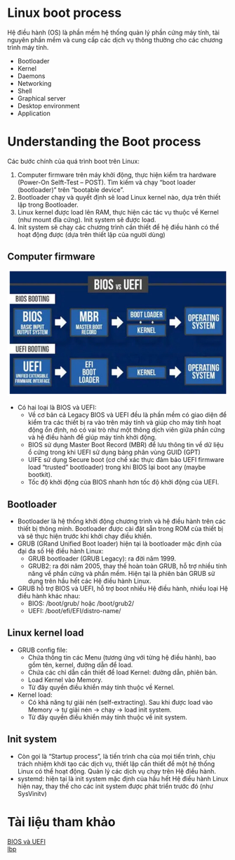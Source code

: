 # Linux boot process
Hệ điều hành (OS) là phần mềm hệ thống quản lý phần cứng máy tính, tài nguyên phần mềm và cung cấp các dịch vụ thông thường cho các chương trình máy tính. 
* Bootloader
* Kernel
* Daemons
* Networking
* Shell
* Graphical server
* Desktop environment
* Application

# Understanding the Boot process
 Các bước chính của quá trình boot trên Linux:
1. Computer firmware trên máy khởi động, thực hiện kiểm tra hardware (Power-On Selft-Test –
POST). Tìm kiếm và chạy “boot loader (bootloader)” trên “bootable device”.
2. Bootloader chạy và quyết định sẽ load Linux kernel nào, dựa trên thiết lập trong Bootloader.
3. Linux kernel được load lên RAM, thực hiện các tác vụ thuộc về Kernel (như mount đĩa cứng). Init 
system sẽ được load.
4. Init system sẽ chạy các chương trình cần thiết để hệ điều hành có thể hoạt động được (dựa trên
thiết lập của người dùng)

## Computer firmware 
![](../Linux/images/z3471393275371_08deb0eca0166e57f992087a4b188553.jpg)    
* Có hai loại là BIOS và UEFI:
    * Về cơ bản cả Legacy BIOS và UEFI đều là phần mềm có giao diện để kiểm tra các thiết bị ra vào trên máy tính và giúp cho máy tính hoạt động ổn định, nó có vai trò như một thông dịch viên giữa phần cứng và hệ điều hành để giúp máy tính khởi động.
    * BIOS sử dụng Master Boot Record (MBR) để lưu thông tin về dữ liệu ổ cứng trong khi UEFI sử dụng bảng phân vùng GUID (GPT)
    * UIFE sử dụng Secure boot (cơ chế xác thực đảm bảo UEFI firmware load “trusted” bootloader) trong khi BIOS lại boot any (maybe bootkit).
    * Tốc độ khởi động của BIOS nhanh hơn tốc độ khởi động của UEFI.

## Bootloader
* Bootloader là hệ thống khởi động chương trình và hệ điều hành trên các thiết bị thông minh. Bootloader được cài đặt sẵn trong ROM của thiết bị và sẽ thực hiện trước khi khởi chạy điều khiển.
* GRUB (GRand Unified Boot loader) hiện tại là bootloader mặc định của đại đa số Hệ điều hành Linux:
    * GRUB bootloader (GRUB Legacy): ra đời năm 1999.
    * GRUB2: ra đời năm 2005, thay thế hoàn toàn GRUB, hỗ trợ nhiều tính năng về phần cứng và phần 
    mềm. Hiện tại là phiên bản GRUB sử dụng trên hầu hết các Hệ điều hành Linux.    
* GRUB hỗ trợ BIOS và UEFI, hỗ trợ boot nhiều Hệ điều hành, nhiều loại Hệ điều hành khác nhau:
    * BIOS: /boot/grub/ hoặc /boot/grub2/
    * UEFI: /boot/efi/EFI/distro-name/

## Linux kernel load
* GRUB config file:
    * Chứa thông tin các Menu (tương ứng với từng hệ điều hành), bao gồm tên, kernel, đường dẫn để
load.
    * Chứa các chỉ dẫn cần thiết để load Kernel: đường dẫn, phiên bản.
    * Load Kernel vào Memory. 
    * Từ đây quyền điều khiển máy tính thuộc về Kernel.
* Kernel load:
    * Có khả năng tự giải nén (self-extracting). Sau khi được load vào Memory -> tự giải nén -> chạy -> load init system.
    * Từ đây quyền điều khiển máy tính thuộc về init system.

## Init system 
* Còn gọi là “Startup process”, là tiến trình cha của mọi tiến trình, chịu trách nhiệm khởi tạo các dịch vụ, thiết 
lập cần thiết để một hệ thống Linux có thể hoạt động. Quản lý các dịch vụ chạy trên Hệ điều hành.
* systemd: hiện tại là init system mặc định của hầu hết Hệ điều hành Linux hiện nay, thay thế cho các init 
system được phát triển trước đó (như SysVinitv)


# Tài liệu tham khảo 
[BIOS và UEFI](https://quantrimang.com/su-khac-biet-giua-uefi-va-bios-169895#:~:text=BIOS%20s%E1%BB%AD%20d%E1%BB%A5ng%20Master%20Boot,v%E1%BA%ADt%20l%C3%BD%20ch%E1%BB%89%20c%C3%B2n%204.)    
[lbp](https://www.thegioididong.com/hoi-dap/bootloader-la-gi-cach-kiem-tra-may-da-mo-khoa-bootloader-1369051)       
